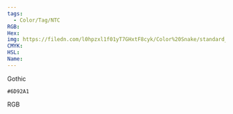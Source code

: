 ```yaml
---
tags:
  - Color/Tag/NTC
RGB:
Hex:
img: https://filedn.com/l0hpzxl1f01yT7GHxtF8cyk/Color%20Snake/standard_csv_to_svg/%23/6D92A1.svg
CMYK:
HSL:
Name:
---
```

Gothic
```palette
#6D92A1
```
RGB
